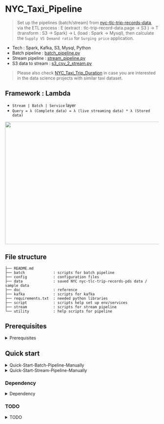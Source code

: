 # NYC_Taxi_Pipeline

> Set up the pipelines (batch/stream) from [nyc-tlc-trip-records-data](https://www1.nyc.gov/site/tlc/about/tlc-trip-record-data.page), via the ETL process :
E (extract : tlc-trip-record-data.page -> S3 ) -> T (transform : S3 -> Spark) -> L (load : Spark -> Mysql), then calculate the `Supply VS Demand ratio` for `Surging price` application. 

* Tech : Spark, Kafka, S3, Mysql, Python 
* Batch pipeline : [batch_pipeline.py](https://github.com/yennanliu/NYC_Taxi_Pipeline/blob/master/batch/batch_pipeline.py)
* Stream pipeline : [stream_pipeline.py](https://github.com/yennanliu/NYC_Taxi_Pipeline/blob/master/stream/stream_pipeline.py)
* S3 data to stream : [s3_csv_2_stream.py](https://github.com/yennanliu/NYC_Taxi_Pipeline/blob/master/stream/s3_csv_2_stream.py)

> Please also check [NYC_Taxi_Trip_Duration](https://github.com/yennanliu/NYC_Taxi_Trip_Duration) in case you are interested in the data science projects with similar taxi dataset. 

## Framework : Lambda 
- `Stream | Batch | Service` layer 
- `Query = λ (Complete data) = λ (live streaming data) * λ (Stored data)`

<img src ="https://github.com/yennanliu/NYC_Taxi_Pipeline/blob/master/doc/framework.png" width="800" height="400">

## File structure 
```
├── README.md
├── batch             : scripts for batch pipeline 
├── config            : configuration files 
├── data              : saved NYC nyc-tlc-trip-records-pds data / sample data 
├── doc               : reference 
├── kafka             : scripts for kafka 
├── requirements.txt  : needed python libraries 
├── script            : scripts help set up env/services 
├── stream            : scripts for stream pipeline 
└── utility           : help scripts for pipeline

```

## Prerequisites
<details>
<summary>Prerequisites</summary>

```
# 1. Install spark, Java 8, zoopkeeper, and kafka, Mysql
# 2. Set up AWS account and launch S3 service
# 3. Get AWS_ACCESS_KEY_ID, AWS_SECRET_ACCESS_KEY 
```
</details>

## Quick start 
<details>
<summary>Quick-Start-Batch-Pipeline-Manually</summary>

```bash 
$ git clone https://github.com/yennanliu/NYC_Taxi_Pipeline.git
$ cd NYC_Taxi_Pipeline
$ pip install -r requirements.txt 
$ export AWS_ACCESS_KEY_ID=<AWS_ACCESS_KEY_ID>
$ export AWS_SECRET_ACCESS_KEY=<AWS_SECRET_ACCESS_KEY>
# download and upload data to s3
# currently use sample texi trip data at s3 nyctaxi bucket yellow_trip folder  
$ bash script/download_2_s3.sh
# init mysql 
# run mysql server local 
# create new user "mysql_user" with password "0000" 
$ mysql --user="mysql_user" --database="taxi" --password="0000" < "script/create_table.sql"  # create db 
# enter mysql password for <mysql_user>
$ mysql -u mysql_user -p  taxi < script/create_table.sql  # create tables 
$ export SPARK_HOME=/Users/$USER/spark && export PATH=$SPARK_HOME/bin:$PATH
$ spark-submit batch/batch_pipeline_manually.py 
# check the results (mysql)
# mysql> SELECT pickup.*,
#     ->        dropoff.*
#     -> FROM
#     ->   (SELECT DATE_FORMAT(MIN(Trip_Pickup_DateTime), '%d/%m/%Y %H:%i:00') AS pickup_tmstamp,
#     ->           geo_hash_id as pickup_geo_hash_id,
#     ->           COUNT(id) AS count_in_time_interval
#     ->    FROM pickup_geo_hash
#     ->    GROUP BY ROUND(UNIX_TIMESTAMP(Trip_Pickup_DateTime) / 300),
#     ->             geo_hash_id) AS pickup
#     -> INNER JOIN
#     ->   (SELECT DATE_FORMAT(MIN(Trip_Dropoff_DateTime), '%d/%m/%Y %H:%i:00') AS dropoff_tmstamp,
#     ->           geo_hash_id as dropoff_geo_hash_id,
#     ->           COUNT(id) AS count_in_time_interval
#     ->    FROM dropoff_geo_hash
#     ->    GROUP BY ROUND(UNIX_TIMESTAMP(Trip_Dropoff_DateTime) / 300),
#     ->             geo_hash_id) AS dropoff ON pickup.pickup_tmstamp = dropoff.dropoff_tmstamp
#     -> AND pickup.pickup_geo_hash_id = dropoff.dropoff_geo_hash_id;
# +---------------------+--------------------+------------------------+---------------------+---------------------+------------------------+
# | pickup_tmstamp      | pickup_geo_hash_id | count_in_time_interval | dropoff_tmstamp     | dropoff_geo_hash_id | count_in_time_interval |
# +---------------------+--------------------+------------------------+---------------------+---------------------+------------------------+
# | 14/01/2009 07:29:00 | dr72h8e            |                      1 | 14/01/2009 07:29:00 | dr72h8e             |                      1 |
# | 14/01/2009 07:33:00 | dr5rsnk            |                      1 | 14/01/2009 07:33:00 | dr5rsnk             |                      1 |
# | 24/01/2009 11:16:00 | dr5ru53            |                      1 | 24/01/2009 11:16:00 | dr5ru53             |                      1 |
# +---------------------+--------------------+------------------------+---------------------+---------------------+------------------------+
# 3 rows in set (0.01 sec)

# mysql> 

```
</details>

<details>
<summary>Quick-Start-Stream-Pipeline-Manually</summary>

```bash 
$ git clone https://github.com/yennanliu/NYC_Taxi_Pipeline.git
$ cd NYC_Taxi_Pipeline
$ pip install -r requirements.txt 
$ export AWS_ACCESS_KEY_ID=<AWS_ACCESS_KEY_ID>
$ export AWS_SECRET_ACCESS_KEY=<AWS_SECRET_ACCESS_KEY>
# download and upload data to s3
# currently use sample texi trip data at s3 nyctaxi bucket yellow_trip folder  
$ bash script/download_2_s3.sh
# start kafka, zookeeper 
$ bash kafka/start_kafka.sh

# open one termainl 
# stream data from s3 
$ python stream/s3_csv_2_stream.py
# >>>>>>>> output 
# "b',vendor_name,Trip_Pickup_DateTime,Trip_Dropoff_DateTime,Passenger_Count,Trip_Distance,Start_Lon,Start_Lat,Rate_Code,store_and_forward,End_Lon,End_Lat,Payment_Type,Fare_Amt,surcharge,mta_tax,Tip_Amt,Tolls_Amt,Total_Amt"
# "0,VTS,2009-01-04 02:52:00,2009-01-04 03:02:00,1.0,2.63,-73.991957,40.721567,,,-73.993803,40.695922,CASH,8.9,0.5,,0.0,0.0,9.4"
# "1,VTS,2009-01-04 03:31:00,2009-01-04 03:38:00,3.0,4.55,-73.982102,40.73629,,,-73.95585,40.76803,Credit,12.1,0.5,,2.0,0.0,14.6"
#....

# open the other terminal 
# run the stream pipeline 
$ spark-submit --jars /Users/$USER/spark/jars/spark-streaming-kafka-0-8-assembly_2.11-2.4.3.jar stream/stream_pipeline.py localhost:9092 new_topic
# >>>>>>>> output 
# ========= 2019-08-26 10:37:16 =========
# >>>>>>>> RESULT OF wordCountsDataFrame
# +-----------+--------------------+---------------------+---------------+-------------+------------------+---------+---------+-----------------+------------------+---------+------------+--------+---------+-------+-------+---------+---------+
# |vendor_name|Trip_Pickup_DateTime|Trip_Dropoff_DateTime|Passenger_Count|Trip_Distance|         Start_Lon|Start_Lat|Rate_Code|store_and_forward|           End_Lon|  End_Lat|Payment_Type|Fare_Amt|surcharge|mta_tax|Tip_Amt|Tolls_Amt|Total_Amt|
# +-----------+--------------------+---------------------+---------------+-------------+------------------+---------+---------+-----------------+------------------+---------+------------+--------+---------+-------+-------+---------+---------+
# |        CMT| 2009-01-06 07:26:38|  2009-01-06 07:33:34|            1.0|          0.8|        -73.991011|40.755011|         |                 |        -73.991011|40.755011|        Cash|     5.7|      0.0|       |    0.0|      0.0|      5.7|
# |        CMT| 2009-01-05 19:48:40|  2009-01-05 19:52:46|            1.0|          0.8|        -73.963949|40.770452|         |                 |        -73.959548|40.780016|        Cash|     5.5|      0.0|       |    0.0|      0.0|      5.5|
# |        CMT| 2009-01-05 20:37:46|  2009-01-05 20:57:20|            1.0|          5.6|        -73.979883|40.748998|         |                 |        -73.974006|40.677958|        Cash|    17.0|      0.0|       |    0.0|      0.0|     17.0|
# |        CMT| 2009-01-05 20:49:46|  2009-01-05 21:00:34|            2.0|          2.0|        -73.993437|40.751452|         |                 |
# taxidf : [Row(vendor_name='CMT', Trip_Pickup_DateTime=datetime.datetime(2009, 1, 6, 7, 26, 38), Trip_Dropoff_DateTime=datetime.datetime(2009, 1, 6, 7, 33, 34), Passenger_Count=1, Trip_Distance=0.800000011920929, Start_Lon=-73.99101257324219, Start_Lat=40.75501251220703, Rate_Code=''
# pickup_geohash : [Row(Trip_Pickup_DateTime=datetime.datetime(2009, 1, 6, 7, 26, 38), Start_Lat=40.75501251220703, Start_Lon=-73.99101257324219, geo_hash_id='dr5ru71'), Row(Trip_Pickup_DateTime=datetime.datetime(2009, 1, 5, 19, 48, 40), Start_Lat=40.770450592041016, Start_Lon=-73.96395111083984, geo_hash_id=
# dropoff_geohash : [Row(Trip_Dropoff_DateTime=datetime.datetime(2009, 1, 6, 7, 33, 34), End_Lat=40.75501251220703, End_Lon=-73.99101257324219, geo_hash_id='dr5ru71'), Row(Trip_Dropoff_DateTime=datetime.datetime(2009, 1, 5, 19, 52, 46), End_Lat=40.7800178527832, End_Lon=-73.95954895019531, geo_hash_id='

```
</details>

### Dependency 
<details>
<summary>Dependency</summary>

1. Spark 2.4.3 
2. Java 8
3. Apache Hadoop 2.7
4. Jars 
	- [aws-java-sdk-1.7.4](https://mvnrepository.com/artifact/com.amazonaws/aws-java-sdk/1.7.4)
	- [hadoop-aws-2.7.6](https://mvnrepository.com/artifact/org.apache.hadoop/hadoop-aws/2.7.6)
	- [spark-streaming-kafka-0-8-assembly_2.11-2.4.3.jar](https://mvnrepository.com/artifact/org.apache.spark/spark-streaming-kafka-0-8-assembly_2.11/2.4.3)
	- [mysql-connector-java-8.0.15.jar](https://mvnrepository.com/artifact/mysql/mysql-connector-java/8.0.15)

</details>

### TODO 
<details>
<summary>TODO</summary>

```
# 1. Tune the main pipeline for large scale data (to process whole nyc-tlc-trip data)
# 2. Add front-end UI (flask to visualize supply & demand and surging price)
# 3. Add test 
# 4. Dockerize the project 
# 5. Tune the spark batch/stream code 
# 6. Tune the kafka, zoopkeeper cluster setting 
# 7. Travis CI/CD 
# 8. Use Airflow to schedule batch pipeline 
```
</details>
